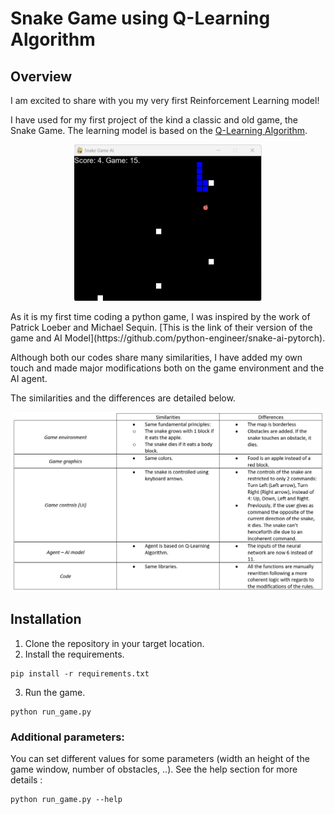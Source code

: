 # Snake Game using Q-Learning Algorithm
## Overview

I am excited to share with you my very first Reinforcement Learning model! 


I have used for my first project of the kind a classic and old game, the Snake Game. The learning model is based on the [Q-Learning Algorithm](https://en.wikipedia.org/wiki/Q-learning). 

<p align="center">
<img align="" width="300" height="250" src="screenshots/snake_game.gif">
</p>
As it is my first time coding a python game, I was inspired by the work of Patrick Loeber and Michael Sequin. [This is the link of their version of the game and AI Model](https://github.com/python-engineer/snake-ai-pytorch). 

Although both our codes share many similarities, I have added my own touch and made major modifications both on the game environment and the AI agent.

The similarities and the differences are detailed below.

![Table of game similarities and differences](screenshots/table%20of%20similarities.jpg)


## Installation

1. Clone the repository in your target location.
2. Install the requirements.
```
pip install -r requirements.txt
```
3. Run the game.
```
python run_game.py
```

### Additional parameters:
You can set different values for some parameters (width an height of the game window, number of obstacles, ..). See the help section for more details :
```
python run_game.py --help
```
